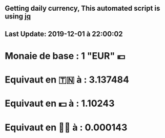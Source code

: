 ## Getting daily currency, This automated script is using [jq](https://stedolan.github.io/jq/)
## Last Update:  2019-12-01 à 22:00:02
 # Monaie de base : 1 "EUR" 💶 
 # Equivaut en 🇹🇳 à :  3.137484 
 # Equivaut en 💵 à : 1.10243
 # Equivaut en 🐱‍💻 à :  0.000143
